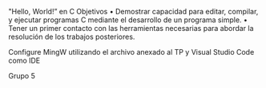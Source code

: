 "Hello, World!” en C
Objetivos
• Demostrar capacidad para editar, compilar, y ejecutar programas C mediante el
desarrollo de un programa simple.
• Tener un primer contacto con las herramientas necesarias para abordar la resolución
de los trabajos posteriores.


Configure MingW utilizando el archivo anexado al TP y Visual Studio Code como IDE

Grupo 5
